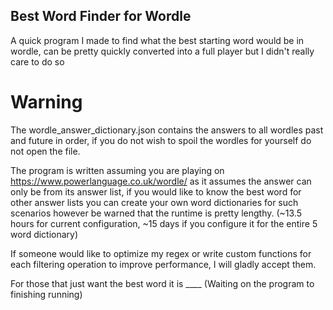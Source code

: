 

## Best Word Finder for Wordle
A quick program I made to find what the best starting word would be in wordle, can be pretty quickly converted into a full player but I didn't really care to do so
# Warning
The wordle_answer_dictionary.json contains the answers to all wordles past and future in order, if you do not wish to spoil the wordles for yourself do not open the file.

The program is written assuming you are playing on https://www.powerlanguage.co.uk/wordle/ as it assumes the answer can only be from its answer list, if you would like to know the best word for other answer lists you can create your own word dictionaries for such scenarios however be warned that the runtime is pretty lengthy. (~13.5 hours for current configuration, ~15 days if you configure it for the entire 5 word dictionary)

If someone would like to optimize my regex or write custom functions for each filtering operation to improve performance, I will gladly accept them.

For those that just want the best word it is ____ (Waiting on the program to finishing running)
